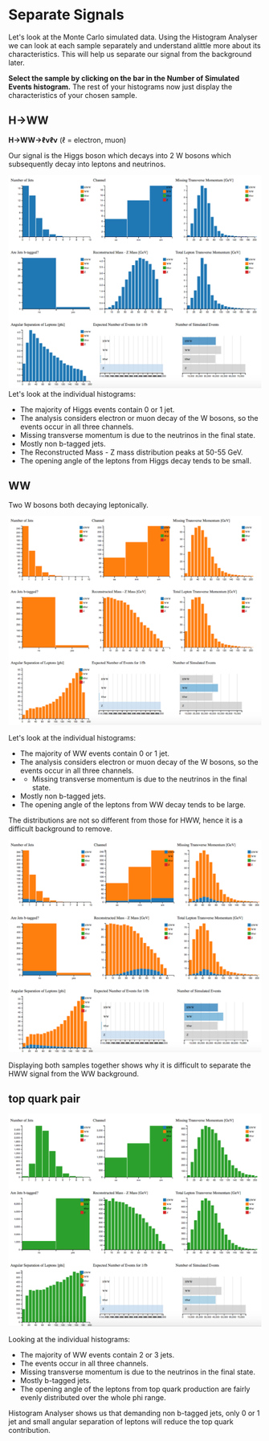 
# Separate Signals

Let's look at the Monte Carlo simulated data.
Using the Histogram Analyser we can look at each sample separately and understand alittle more about its characteristics.  This will help us separate our signal from the background later.

**Select the sample by clicking on the bar in the Number of Simulated Events histogram.**  The rest of your histograms now just display the characteristics of your chosen sample.

## H→WW

**H->WW->ℓνℓν** (ℓ = electron, muon)

Our signal is the  Higgs boson which decays into 2 W bosons which subsequently decay into leptons and neutrinos. 

![](pictures/separateSignals/HWW.png)
Let's look at the individual histograms:
* The majority of Higgs events contain 0 or 1 jet.
* The analysis considers electron or muon decay of the W bosons, so the events occur in all three channels.  
* Missing transverse momentum is due to the neutrinos in the final state.  
* Mostly non b-tagged jets.
* The Reconstructed Mass - Z mass distribution peaks at 50-55 GeV.
* The opening angle of the leptons from Higgs decay tends to be small.

## WW

Two W bosons both decaying leptonically.


![](pictures/separateSignals/WW.png)

Let's look at the individual histograms:
* The majority of WW events contain 0 or 1 jet.
* The analysis considers electron or muon decay of the W bosons, so the events occur in all three channels.  
* * Missing transverse momentum is due to the neutrinos in the final state.  
* Mostly non b-tagged jets.
* The opening angle of the leptons from WW decay tends to be large.

The distributions are not so different from those for HWW, hence it is a difficult background to remove.


![](pictures/separateSignals/HWW_WW.png)


Displaying both samples together shows why it is difficult to separate the HWW signal from the WW background.


## top quark pair


![](pictures/separateSignals/ttbar.png)



Looking at the individual histograms:
* The majority of WW events contain 2 or 3 jets.
* The events occur in all three channels.  
* Missing transverse momentum is due to the neutrinos in the final state.  
* Mostly b-tagged jets.  
* The opening angle of the leptons from top quark production are fairly evenly distributed over the whole phi range.

Histogram Analyser shows us that demanding non b-tagged jets, only 0 or 1 jet and small angular separation of leptons will reduce the top quark contribution.